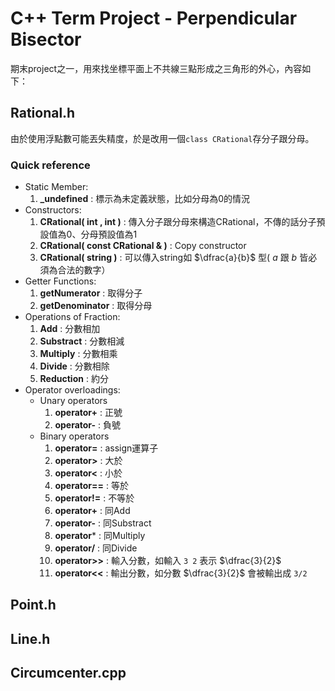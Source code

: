 # C++ Term Project - Perpendicular Bisector
期末project之一，用來找坐標平面上不共線三點形成之三角形的外心，內容如下：

## Rational.h
由於使用浮點數可能丟失精度，於是改用一個`class CRational`存分子跟分母。
### Quick reference
- Static Member: 
    1. **_undefined** : 標示為未定義狀態，比如分母為0的情況
- Constructors: 
    1. **CRational( int , int )** :
        傳入分子跟分母來構造CRational，不傳的話分子預設值為0、分母預設值為1
    2. **CRational( const CRational & )** :
        Copy constructor
    3. **CRational( string )** : 
        可以傳入string如 $\dfrac{a}{b}$ 型(  $a$ 跟 $b$ 皆必須為合法的數字）
- Getter Functions:
    1. **getNumerator** :  取得分子
    2. **getDenominator** :  取得分母
- Operations of Fraction: 
    1. **Add** :  分數相加
    2. **Substract** :  分數相減
    3. **Multiply** :  分數相乘
    4. **Divide** :  分數相除
    5. **Reduction** :  約分
- Operator overloadings: 
    - Unary operators
        1. **operator+** : 正號
        2. **operator-** : 負號
    - Binary operators
        1. **operator=** : assign運算子 
        2. **operator>** : 大於
        3. **operator<** : 小於
        4. **operator==** : 等於
        5. **operator!=** : 不等於
        6. **operator+** : 同Add
        7. **operator-** : 同Substract
        8. **operator*** : 同Multiply
        9. **operator/** : 同Divide
        11. **operator>>** : 輸入分數，如輸入 `3 2` 表示 $\dfrac{3}{2}$
        12. **operator<<** : 輸出分數，如分數 $\dfrac{3}{2}$ 會被輸出成 `3/2`
## Point.h

## Line.h

## Circumcenter.cpp
